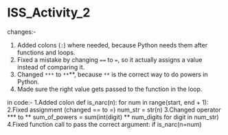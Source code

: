 # ISS_Activity_2

changes:-

1. Added colons (`:`) where needed, because Python needs them after functions and loops.
2. Fixed a mistake by changing `==` to `=`, so it actually assigns a value instead of comparing it.
3. Changed `***` to `**`**, because `**` is the correct way to do powers in Python.
5. Made sure the right value gets passed to the function in the loop.


in code:-
1.Added colon
def is_narc(n):
for num in range(start, end + 1):
2.Fixed assignment (changed == to =)
num_str = str(n)
3.Changed operator *** to **
sum_of_powers = sum(int(digit) ** num_digits for digit in num_str)
4.Fixed function call to pass the correct argument:
if is_narc(n=num)



